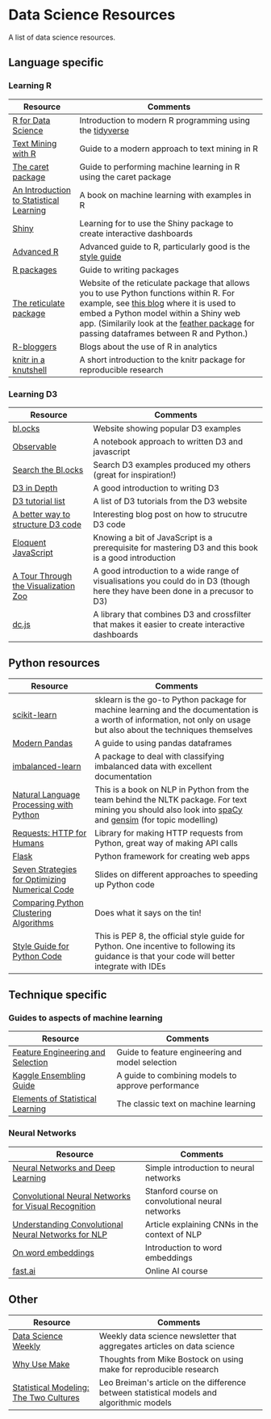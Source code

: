 # Data Science Resources
A list of data science resources.

## Language specific

### Learning R

| Resource       | Comments                   |
| -------------- | -------------------------- |
| [R for Data Science](http://r4ds.had.co.nz/) | Introduction to modern R programming using the [tidyverse](https://www.tidyverse.org/)|
| [Text Mining with R](https://www.tidytextmining.com/) | Guide to a modern approach to text mining in R |
| [The caret package](https://topepo.github.io/caret/index.html) | Guide to performing machine learning in R using the caret package |
| [An Introduction to Statistical Learning](http://www-bcf.usc.edu/~gareth/ISL/) | A book on machine learning with examples in R |
| [Shiny](http://shiny.rstudio.com/tutorial/)|Learning for to use the Shiny package to create interactive dashboards |
| [Advanced R](http://adv-r.had.co.nz/) | Advanced guide to R, particularly good is the [style guide](http://adv-r.had.co.nz/Style.html)|
| [R packages](http://r-pkgs.had.co.nz/) | Guide to writing packages |
| [The reticulate package](https://rstudio.github.io/reticulate/) | Website of the reticulate package that allows you to use Python functions within R. For example, see [this blog](https://rviews.rstudio.com/2018/04/17/reticulated-shiny/) where it is used to embed a Python model within a Shiny web app. (Similarily look at the [feather package](http://blog.rstudio.com/2016/03/29/feather/) for passing dataframes between R and Python.) |
| [R-bloggers](https://www.r-bloggers.com/tag/rblogs/) | Blogs about the use of R in analytics |
| [knitr in a knutshell](http://kbroman.org/knitr_knutshell/) | A short introduction to the knitr package for reproducible research |


### Learning D3

| Resource       | Comments                   |
| -------------- | -------------------------- |
| [bl.ocks](https://bl.ocks.org/) | Website showing popular D3 examples |
| [Observable](https://beta.observablehq.com/?utm_source=blocks) | A notebook approach to written D3 and javascript |
| [Search the Bl.ocks](http://blockbuilder.org/search) | Search D3 examples produced my others (great for inspiration!) |
| [D3 in Depth](http://d3indepth.com/) | A good introduction to writing D3 |
| [D3 tutorial list](https://github.com/d3/d3/wiki/Tutorials/) | A list of D3 tutorials from the D3 website |
| [A better way to structure D3 code](http://ejb.github.io/2017/08/09/a-better-way-to-structure-d3-code-es6-version.html) | Interesting blog post on how to strucutre D3 code|
| [Eloquent JavaScript](https://eloquentjavascript.net/) | Knowing a bit of JavaScript is a prerequisite for mastering D3 and this book is a good introduction | 
| [A Tour Through the Visualization Zoo](https://homes.cs.washington.edu/~jheer/files/zoo/) | A good introduction to a wide range of visualisations you could do in D3 (though here they have been done in a precusor to D3) |
| [dc.js](http://dc-js.github.io/dc.js/) | A library that combines D3 and crossfilter that makes it easier to create interactive dashboards |


## Python resources

| Resource       | Comments                   |
| -------------- | -------------------------- |
| [scikit-learn](http://scikit-learn.org/stable/) | sklearn is the go-to Python package for machine learning and the documentation is a worth of information, not only on usage but also about the techniques themselves |
| [Modern Pandas](http://tomaugspurger.github.io/modern-1-intro.html) | A guide to using pandas dataframes |
| [imbalanced-learn](http://contrib.scikit-learn.org/imbalanced-learn/stable/) | A package to deal with classifying imbalanced data with excellent documentation |
| [Natural Language Processing with Python](https://www.nltk.org/book/) | This is a book on NLP in Python from the team behind the NLTK package. For text mining you should also look into [spaCy](https://spacy.io/) and [gensim](https://radimrehurek.com/gensim/) (for topic modelling) |
| [Requests: HTTP for Humans](http://docs.python-requests.org/en/master/) | Library for making HTTP requests from Python, great way of making API calls |
| [Flask](http://flask.pocoo.org/docs/0.12/) | Python framework for creating web apps |
| [Seven Strategies for Optimizing Numerical Code](https://speakerdeck.com/jakevdp/seven-strategies-for-optimizing-numerical-code) | Slides on different approaches to speeding up Python code |
| [Comparing Python Clustering Algorithms](http://hdbscan.readthedocs.io/en/latest/comparing_clustering_algorithms.html) | Does what it says on the tin! |
| [Style Guide for Python Code](https://www.python.org/dev/peps/pep-0008/) | This is PEP 8, the official style guide for Python. One incentive to following its guidance is that your code will better integrate with IDEs |


## Technique specific


### Guides to aspects of machine learning

| Resource       | Comments                   |
| -------------- | -------------------------- |
| [Feature Engineering and Selection](http://www.feat.engineering/index.html) | Guide to feature engineering and model selection |
| [Kaggle Ensembling Guide](https://mlwave.com/kaggle-ensembling-guide/) | A guide to combining models to approve performance |
| [Elements of Statistical Learning](http://web.stanford.edu/~hastie/ElemStatLearn/) | The classic text on machine learning |


### Neural Networks

| Resource       | Comments                   |
| -------------- | -------------------------- |
| [Neural Networks and Deep Learning](http://neuralnetworksanddeeplearning.com/index.html) | Simple introduction to neural networks |
| [Convolutional Neural Networks for Visual Recognition](github) | Stanford course on convolutional neural networks |
| [Understanding Convolutional Neural Networks for NLP](http://www.wildml.com/2015/11/understanding-convolutional-neural-networks-for-nlp/) | Article explaining CNNs in the context of NLP |
| [On word embeddings](http://ruder.io/word-embeddings-1/) | Introduction to word embeddings |
|[fast.ai](http://www.fast.ai/) | Online AI course |


## Other

| Resource       | Comments                   |
| -------------- | -------------------------- |
| [Data Science Weekly](https://www.datascienceweekly.org/) | Weekly data science newsletter that aggregates articles on data science |
| [Why Use Make](https://bost.ocks.org/mike/make/) | Thoughts from Mike Bostock on using make for reproducible research |
| [Statistical Modeling: The Two Cultures](http://www2.math.uu.se/~thulin/mm/breiman.pdf) | Leo Breiman's article on the difference between statistical models and algorithmic models |




